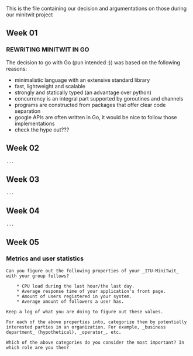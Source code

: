 This is the file containing our decision and argumentations on those during our minitwit project

## Week 01

### REWRITING MINITWIT IN GO

The decision to go with Go (pun intended :)) was based on the following reasons:

- minimalistic language with an extensive standard library
- fast, lightweight and scalable
- strongly and statically typed (an advantage over python)
- concurrency is an integral part supported by goroutines and channels
- programs are constructed from packages that offer clear code separation
- google APIs are often written in Go, it would be nice to follow those implementations
- check the hype out???

## Week 02

`...`

## Week 03

`...`

## Week 04

`...`

## Week 05

### Metrics and user statistics

```
Can you figure out the following properties of your _ITU-MiniTwit_ with your group fellows?

    * CPU load during the last hour/the last day.
    * Average response time of your application's front page.
    * Amount of users registered in your system.
    * Average amount of followers a user has.

Keep a log of what you are doing to figure out these values.

For each of the above properties into, categorize them by potentially interested parties in an organization. For example, _business department_ (hypothetical), _operator_, etc.

Which of the above categories do you consider the most important? In which role are you then?
```